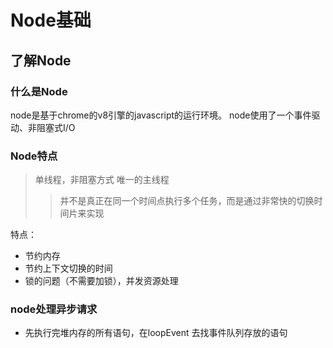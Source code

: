 # Node基础

## 了解Node

### 什么是Node
node是基于chrome的v8引擎的javascript的运行环境。
node使用了一个事件驱动、非阻塞式I/O

### Node特点
> 单线程，非阻塞方式 唯一的主线程
>> 并不是真正在同一个时间点执行多个任务，而是通过非常快的切换时间片来实现

特点：
- 节约内存
- 节约上下文切换的时间
- 锁的问题（不需要加锁），并发资源处理

### node处理异步请求
- 先执行完堆内存的所有语句，在loopEvent 去找事件队列存放的语句